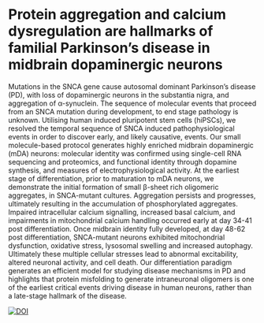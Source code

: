 # Protein aggregation and calcium dysregulation are hallmarks of familial Parkinson’s disease in midbrain dopaminergic neurons


Mutations in the SNCA gene cause autosomal dominant Parkinson’s disease (PD), with loss of dopaminergic neurons in the substantia nigra, and aggregation of α-synuclein. The sequence of molecular events that proceed from an SNCA mutation during development, to end stage pathology is unknown. Utilising human induced pluripotent stem cells (hiPSCs), we resolved the temporal sequence of SNCA induced pathophysiological events in order to discover early, and likely causative, events. Our small molecule-based protocol generates highly enriched midbrain dopaminergic (mDA) neurons: molecular identity was confirmed using single-cell RNA sequencing and proteomics, and functional identity through dopamine synthesis, and measures of electrophysiological activity. At the earliest stage of differentiation, prior to maturation to mDA neurons, we demonstrate the initial formation of small β-sheet rich oligomeric aggregates, in SNCA-mutant cultures. Aggregation persists and progresses, ultimately resulting in the accumulation of phosphorylated aggregates. Impaired intracellular calcium signalling, increased basal calcium, and impairments in mitochondrial calcium handling occurred early at day 34-41 post differentiation. Once midbrain identity fully developed, at day 48-62 post differentiation, SNCA-mutant neurons exhibited mitochondrial dysfunction, oxidative stress, lysosomal swelling and increased autophagy. Ultimately these multiple cellular stresses lead to abnormal excitability, altered neuronal activity, and cell death. Our differentiation paradigm generates an efficient model for studying disease mechanisms in PD and highlights that protein misfolding to generate intraneuronal oligomers is one of the earliest critical events driving disease in human neurons, rather than a late-stage hallmark of the disease.

[![DOI](https://zenodo.org/badge/543004791.svg)](https://zenodo.org/badge/latestdoi/543004791)
